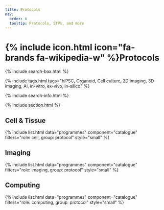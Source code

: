 ```yaml
---
title: Protocols
nav:
  order: 6
  tooltip: Protocols, STPs, and more
---
```


# {% include icon.html icon="fa-brands fa-wikipedia-w" %}Protocols

{% include search-box.html %}

{% include tags.html tags="hiPSC, Organoid, Cell culture, 2D imaging, 3D imaging, AI, in-vitro, ex-vivo, in-silico" %}

{% include search-info.html %}

{% include section.html %}

## Cell & Tissue

{% include list.html data="programmes" component="catalogue" filters="role: cell, group: protocol" style="small" %}

## Imaging

{% include list.html data="programmes" component="catalogue" filters="role: imaging, group: protocol" style="small" %}

## Computing

{% include list.html data="programmes" component="catalogue" filters="role: computing, group: protocol" style="small" %}
